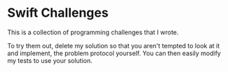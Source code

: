 # Swift Challenges

This is a collection of programming challenges that I wrote.

To try them out, delete my solution so that you aren't tempted to look at it and implement,
the problem protocol yourself. You can then easily modify my tests to use your solution.
